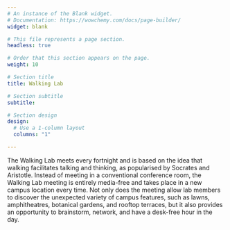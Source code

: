 ```yaml
---
# An instance of the Blank widget.
# Documentation: https://wowchemy.com/docs/page-builder/
widget: blank

# This file represents a page section.
headless: true

# Order that this section appears on the page.
weight: 10

# Section title
title: Walking Lab

# Section subtitle
subtitle:

# Section design
design:
  # Use a 1-column layout
  columns: "1"

---
```


The Walking Lab meets every fortnight and is based on the idea that walking facilitates talking and thinking, as popularised by Socrates and Aristotle. Instead of meeting in a conventional conference room, the Walking Lab meeting is entirely media-free and takes place in a new campus location every time. Not only does the meeting allow lab members to discover the unexpected variety of campus features, such as lawns, amphitheatres, botanical gardens, and rooftop terraces, but it also provides an opportunity to brainstorm, network, and have a desk-free hour in the day.
